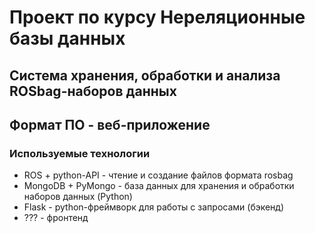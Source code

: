 # Проект по курсу Нереляционные базы данных
## Система хранения, обработки и анализа ROSbag-наборов данных
## Формат ПО - веб-приложение

### Используемые технологии
- ROS + python-API - чтение и создание файлов формата rosbag
- MongoDB + PyMongo - база данных для хранения и обработки наборов данных (Python)
- Flask - python-фреймворк для работы с запросами (бэкенд)
- ??? - фронтенд
